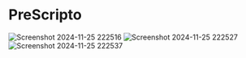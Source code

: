 # PreScripto
![Screenshot 2024-11-25 222516](https://github.com/user-attachments/assets/282e4b89-777b-42fe-a61d-c493e41f1d03)
![Screenshot 2024-11-25 222527](https://github.com/user-attachments/assets/0f2ce4ad-02d7-4807-b056-4d5b3336a08e)
![Screenshot 2024-11-25 222537](https://github.com/user-attachments/assets/026133db-b55c-4977-beb5-3dec54053dad)
